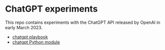 # ChatGPT experiments

This repo contains experiments with the ChatGPT API released by OpenAI in early March 2023.

<ul>
<li><a href="chatgpt-playbook.ipynb">chatgpt playbook</a></li>
<li><a href="chatgpt.py">chatgpt Python module</a></li>
</ul>
